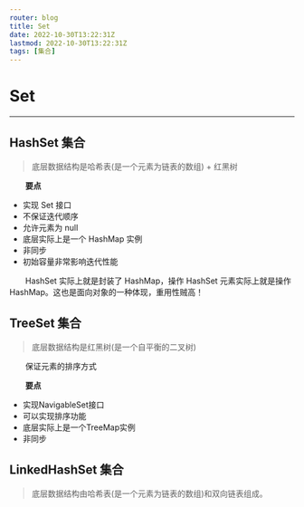 ```yaml
---
router: blog
title: Set
date: 2022-10-30T13:22:31Z
lastmod: 2022-10-30T13:22:31Z
tags: [集合]
---
```


# Set

---

## HashSet 集合

> 底层数据结构是哈希表(是一个元素为链表的数组) + 红黑树

　　**要点**

- 实现 Set 接口
- 不保证迭代顺序
- 允许元素为 null
- 底层实际上是一个 HashMap 实例
- 非同步
- 初始容量非常影响迭代性能

　　HashSet 实际上就是封装了 HashMap，操作 HashSet 元素实际上就是操作 HashMap。这也是面向对象的一种体现，重用性贼高！

## TreeSet 集合

> 底层数据结构是红黑树(是一个自平衡的二叉树)

　　保证元素的排序方式

　　**要点**

- 实现NavigableSet接口
- 可以实现排序功能
- 底层实际上是一个TreeMap实例
- 非同步

## LinkedHashSet 集合

> 底层数据结构由哈希表(是一个元素为链表的数组)和双向链表组成。
